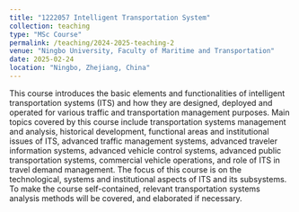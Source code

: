 ```yaml
---
title: "1222057 Intelligent Transportation System"
collection: teaching
type: "MSc Course"
permalink: /teaching/2024-2025-teaching-2
venue: "Ningbo University, Faculty of Maritime and Transportation"
date: 2025-02-24
location: "Ningbo, Zhejiang, China"
---
```

This course introduces the basic elements and functionalities of intelligent transportation systems (ITS) and how they are designed, deployed and operated for various traffic and transportation management purposes. Main topics covered by this course include transportation systems management and analysis, historical development, functional areas and institutional issues of ITS, advanced traffic management systems, advanced traveler information systems, advanced vehicle control systems, advanced public transportation systems, commercial vehicle operations, and role of ITS in travel demand management. The focus of this course is on the technological, systems and institutional aspects of ITS and its subsystems. To make the course self-contained, relevant transportation systems analysis methods will be covered, and elaborated if necessary.
